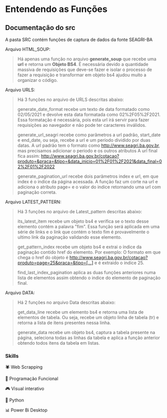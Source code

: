 # Entendendo as Funções
## Documentação do src

A pasta SRC contém funções de captura de dados da fonte SEAGRI-BA

Arquivo HTML_SOUP:
> Há apenas uma função no arquivo **generate_soup** que recebe uma **url** e retorna um **Objeto BS4**.
> É necessária devido a quantidade massiva de requisições que deve-se fazer e isolar o processo de fazer a requisição 
> e transformar em objeto bs4 ajudou muito a organizar o código.

Arquivo URLS:
> Há 3 funções no arquivo de URLS descritas abaixo:
> 
> generate_date_format recebe um texto de data formatado como 02/05/2021 
> e devolve esta data formatada como 02%2F05%2F2021. Essa formatação é necessária, pois
> esta url irá servir para fazer requisições ao navegador e não pode ter caracteres inválidos.
> 
> generate_url_seagri recebe como parâmetros a url padrão,  start_date e end_date, ou seja, recebe a url e um período dividido por duas datas.
>  A url padrão tem o formato como  http://www.seagri.ba.gov.br, mas precisamos adicionar o periodo e os outros atributos
> A url final fica assim: http://www.seagri.ba.gov.br/cotacao?produto=&praca=&tipo=&data_inicio=01%2F01%2F2021&data_final=02%2F01%2F2022
> 
> generate_pagination_url recebe dois parâmetros index e url, em que index é o indice da página acessada.
> A função faz um corte na url e adiciona o atributo page= e o valor do indice retornando uma url com paginação correta.

Arquivo LATEST_PATTERN:
> Há 3 funções no arquivo de Latest_pattern descritas abaixo:
> 
> its_latest_item recebe um objeto bs4 e verifica se o texto desse elemento contém a palavra
> "fim". Essa função será aplicada em uma série de links e o link que contém o texto fim 
> é provavelmente o ultimo link da paginação validando esse elemento.
> 
> get_pattern_index recebe um objeto bs4 e extrai o índice da paginação contido href do elemento.
> Por exemplo: O formato em que chega o href do objeto é  http://www.seagri.ba.gov.br/cotacao?produto=page=25&praca=&tipo=[...] 
> e é extraido o indice 25.
> 
> find_last_index_pagination aplica as duas funções anteriores numa lista de elementos assim obtendo o indice
> do elemento de paginação final.

Arquivo DATA:
> Há 2 funções no arquivo Data descritas abaixo:
> 
> get_data_line recebe um elemento bs4 e retorna uma lista de elementos de tabela.
> Ou seja, recebe um objeto linha de tabela (tr) e retorna a lista de itens presentes nessa linha.
> 
> generate_data recebe um objeto bs4, captura a tabela presente na página, seleciona todas as linhas da tabela
> e aplica a função anterior obtendo todos itens da tabela em listas.

### Skills
🕷️ Web Scrapping

🦉 Programação Funcional

🎮 Visual interativo

🐍 Python

📊 Power Bi Desktop
